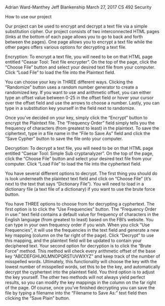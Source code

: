 Adrian Ward-Manthey
Jeff Blankenship
March 27, 2017
CS 492 Security

How to use our project

Our project can be used to encrypt and decrypt a text file via a simple substitution cipher. Our project consists of
two interconnected HTML pages (links at the bottom of each page allows you to go to back and forth between the
pages). One page allows you to encrypt a text file while the other pages offers various options for decrypting a text
file.

Encryption:
To encrypt a text file, you will need to be on that HTML page entitled “Ceasar Tool: Text file encrypter”.
On the top of the page, click the “Choose File” button and select your desired text file from your computer. Click
“Load File” to load the file into the Plaintext field.

 You can choose your key in THREE different ways. Clicking the “Randomize” button uses a random
number generator to create a randomized key. If you want to use and arithmetic offset, you can either type an offset
value between 0-25 in the offset field or hover your cursor over the offset field and use the arrows to choose a
number. Lastly, you can type in a substitution key yourself in the field next to randomize.

Once you’ve decided on your key, simply click the “Encrypt” button to encrypt the Plaintext file. The
“Frequency Order” field simply tells you the frequency of characters (from greatest to least) in the plaintext. To
save the ciphertext, type in a file name in the “File to Save As” field and click the “Save Cypher” button to save the
file onto your computer.

Decryption:
To decrypt a text file, you will need to be on that HTML page entitled “Caesar Tool: Simple Sub
cryptanalyzer”. On the top of the page, click the “Choose File” button and select your desired text file from your
computer. Click “Load File” to load the file into the cyphertext field.

You have several different options to decrypt. The first thing you should do is look underneath the
plaintext text field and click on “Choose File” (it’s next to the text that says “Dictionary File”). You will need to
load in a dictionary file (a text file of a dictionary) if you want to use the brute force button.

You have THREE options to choose from for decrypting a cyphertext. The first option is to click the “Use
Frequencies” button. The “Frequency Order in use:” text field contains a default value for frequency of characters
in the English language (from greatest to least) based on the FBI’s website. You can type in your own frequency
order if you wish. When you click “Use Frequencies”, it will use the frequencies in the text field and generate a new
key mapping (column on the far right of the page). Click “Decrypt” to use this mapping, and the plaintext field will
be updated to contain your deciphered text. Your second option for decryption is to click the “Brute Force” method.
This method will check every arithmetic offset of the base key “ABCDEFGHIJKLMNOPQRSTUVWXYZ” and
keep track of the number of misspelled words. Ultimately, this functionality will choose the key with the lowest
number of misspelled words, set this to be the key, and automatically decrypt the cyphertext into the plaintext field.
You third option is to adjust the key yourself. The other two methods will not always yield perfect results, so you
can modify the key mappings in the column on the far right of the page. Of course, once you’ve finished decrypting
you can save the file by typing a filename into the “Filename to Save As:” text field then clicking the “Save Plain”
button. 
